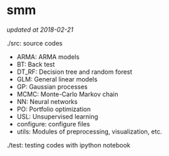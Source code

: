 # smm

*updated at 2018-02-21*

./src: source codes 
  - ARMA: ARMA models
  - BT: Back test
  - DT_RF: Decision tree and random forest
  - GLM: General linear models
  - GP: Gaussian processes
  - MCMC: Monte-Carlo Markov chain
  - NN: Neural networks
  - PO: Portfolio optimization
  - USL: Unsupervised learning
  - configure: configure files
  - utils: Modules of preprocessing, visualization, etc.

./test: testing codes with ipython notebook



